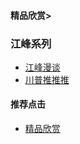 #### 精品欣赏>
### 江峰系列
- [江峰漫谈](https://summer200.github.io/content/JiangFeng/JF003)
- [川普推推推](https://summer200.github.io/content/JiangFeng/JF004)




#### 推荐点击
- [精品欣赏](https://summer200.github.io/content/main)


